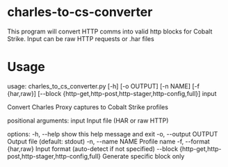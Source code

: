 # charles-to-cs-converter
This program will convert HTTP comms into valid http blocks for Cobalt Strike. Input can be raw HTTP requests or .har files

# Usage
usage: charles_to_cs_converter.py [-h] [-o OUTPUT] [-n NAME] [-f {har,raw}]
                                  [--block {http-get,http-post,http-stager,http-config,full}]
                                  input

Convert Charles Proxy captures to Cobalt Strike profiles

positional arguments:
  input                 Input file (HAR or raw HTTP)

options:
  -h, --help            show this help message and exit
  -o, --output OUTPUT   Output file (default: stdout)
  -n, --name NAME       Profile name
  -f, --format {har,raw}
                        Input format (auto-detect if not specified)
  --block {http-get,http-post,http-stager,http-config,full}
                        Generate specific block only
